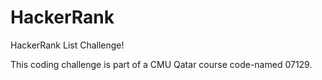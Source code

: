 # HackerRank
HackerRank List Challenge!

This coding challenge is part of a CMU Qatar course code-named 07129.
